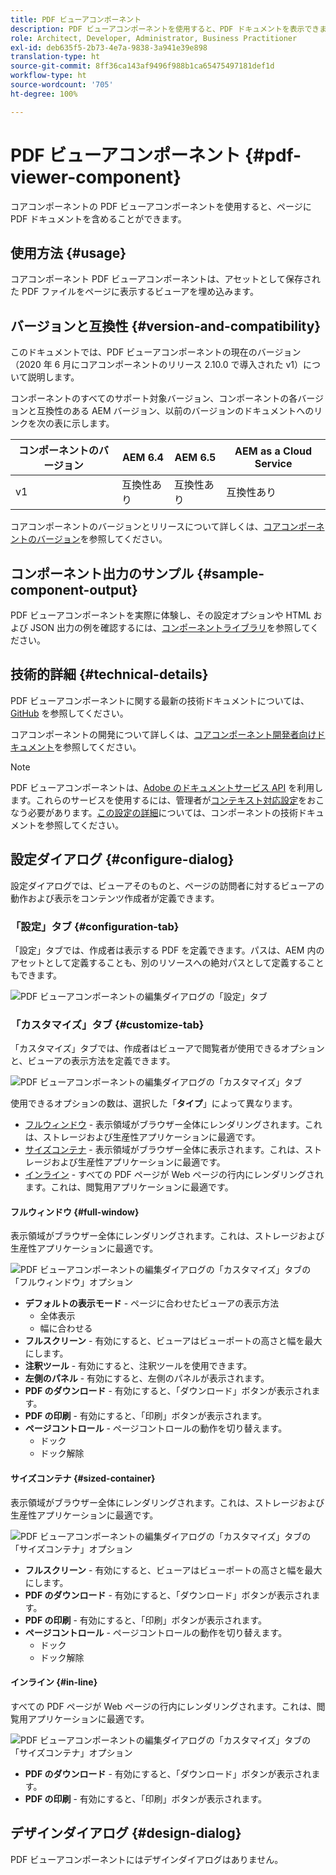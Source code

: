 ```yaml
---
title: PDF ビューアコンポーネント
description: PDF ビューアコンポーネントを使用すると、PDF ドキュメントを表示できます。
role: Architect, Developer, Administrator, Business Practitioner
exl-id: deb635f5-2b73-4e7a-9838-3a941e39e898
translation-type: ht
source-git-commit: 8ff36ca143af9496f988b1ca65475497181def1d
workflow-type: ht
source-wordcount: '705'
ht-degree: 100%

---
```


# PDF ビューアコンポーネント {#pdf-viewer-component}

コアコンポーネントの PDF ビューアコンポーネントを使用すると、ページに PDF ドキュメントを含めることができます。

## 使用方法 {#usage}

コアコンポーネント PDF ビューアコンポーネントは、アセットとして保存された PDF ファイルをページに表示するビューアを埋め込みます。

## バージョンと互換性 {#version-and-compatibility}

このドキュメントでは、PDF ビューアコンポーネントの現在のバージョン（2020 年 6 月にコアコンポーネントのリリース 2.10.0 で導入された v1）について説明します。

コンポーネントのすべてのサポート対象バージョン、コンポーネントの各バージョンと互換性のある AEM バージョン、以前のバージョンのドキュメントへのリンクを次の表に示します。

| コンポーネントのバージョン | AEM 6.4 | AEM 6.5 | AEM as a Cloud Service |
|--- |--- |---|---|
| v1 | 互換性あり | 互換性あり | 互換性あり |

コアコンポーネントのバージョンとリリースについて詳しくは、[コアコンポーネントのバージョン](/help/versions.md)を参照してください。

## コンポーネント出力のサンプル {#sample-component-output}

PDF ビューアコンポーネントを実際に体験し、その設定オプションや HTML および JSON 出力の例を確認するには、[コンポーネントライブラリ](https://adobe.com/go/aem_cmp_library_pdfviewer_jp)を参照してください。

## 技術的詳細 {#technical-details}

PDF ビューアコンポーネントに関する最新の技術ドキュメントについては、[GitHub](https://adobe.com/go/aem_cmp_tech_pdfviewer_v1_jp) を参照してください。

コアコンポーネントの開発について詳しくは、[コアコンポーネント開発者向けドキュメント](/help/developing/overview.md)を参照してください。

>[!NOTE]
>
>PDF ビューアコンポーネントは、[Adobe のドキュメントサービス API](https://www.adobe.io/apis/documentcloud/dcsdk.html) を利用します。これらのサービスを使用するには、管理者が[コンテキスト対応設定](/help/developing/context-aware-configs.md)をおこなう必要があります。[この設定の詳細](https://github.com/adobe/aem-core-wcm-components/tree/master/content/src/content/jcr_root/apps/core/wcm/components/pdfviewer/v1/pdfviewer#context-aware-config)については、コンポーネントの技術ドキュメントを参照してください。

## 設定ダイアログ {#configure-dialog}

設定ダイアログでは、ビューアそのものと、ページの訪問者に対するビューアの動作および表示をコンテンツ作成者が定義できます。

### 「設定」タブ {#configuration-tab}

「設定」タブでは、作成者は表示する PDF を定義できます。パスは、AEM 内のアセットとして定義することも、別のリソースへの絶対パスとして定義することもできます。

![PDF ビューアコンポーネントの編集ダイアログの「設定」タブ](/help/assets/pdf-viewer-edit-configuration.png)

### 「カスタマイズ」タブ {#customize-tab}

「カスタマイズ」タブでは、作成者はビューアで閲覧者が使用できるオプションと、ビューアの表示方法を定義できます。

![PDF ビューアコンポーネントの編集ダイアログの「カスタマイズ」タブ](/help/assets/pdf-viewer-edit-customize.png)

使用できるオプションの数は、選択した「**タイプ**」によって異なります。

* [フルウィンドウ](#full-window) - 表示領域がブラウザー全体にレンダリングされます。これは、ストレージおよび生産性アプリケーションに最適です。
* [サイズコンテナ](#sized-container) - 表示領域がブラウザー全体に表示されます。これは、ストレージおよび生産性アプリケーションに最適です。
* [インライン](#in-line) - すべての PDF ページが Web ページの行内にレンダリングされます。これは、閲覧用アプリケーションに最適です。

#### フルウィンドウ {#full-window}

表示領域がブラウザー全体にレンダリングされます。これは、ストレージおよび生産性アプリケーションに最適です。

![PDF ビューアコンポーネントの編集ダイアログの「カスタマイズ」タブの「フルウィンドウ」オプション](/help/assets/pdf-viewer-edit-customize-full.png)

* **デフォルトの表示モード** - ページに合わせたビューアの表示方法
   * 全体表示
   * 幅に合わせる
* **フルスクリーン** - 有効にすると、ビューアはビューポートの高さと幅を最大にします。
* **注釈ツール** - 有効にすると、注釈ツールを使用できます。
* **左側のパネル** - 有効にすると、左側のパネルが表示されます。
* **PDF のダウンロード** - 有効にすると、「ダウンロード」ボタンが表示されます。
* **PDF の印刷** - 有効にすると、「印刷」ボタンが表示されます。
* **ページコントロール** - ページコントロールの動作を切り替えます。
   * ドック
   * ドック解除

#### サイズコンテナ {#sized-container}

表示領域がブラウザー全体にレンダリングされます。これは、ストレージおよび生産性アプリケーションに最適です。

![PDF ビューアコンポーネントの編集ダイアログの「カスタマイズ」タブの「サイズコンテナ」オプション](/help/assets/pdf-viewer-edit-customize-sized-container.png)

* **フルスクリーン** - 有効にすると、ビューアはビューポートの高さと幅を最大にします。
* **PDF のダウンロード** - 有効にすると、「ダウンロード」ボタンが表示されます。
* **PDF の印刷** - 有効にすると、「印刷」ボタンが表示されます。
* **ページコントロール** - ページコントロールの動作を切り替えます。
   * ドック
   * ドック解除

#### インライン {#in-line}

すべての PDF ページが Web ページの行内にレンダリングされます。これは、閲覧用アプリケーションに最適です。

![PDF ビューアコンポーネントの編集ダイアログの「カスタマイズ」タブの「サイズコンテナ」オプション](/help/assets/pdf-viewer-edit-customize-inline.png)

* **PDF のダウンロード** - 有効にすると、「ダウンロード」ボタンが表示されます。
* **PDF の印刷** - 有効にすると、「印刷」ボタンが表示されます。

## デザインダイアログ {#design-dialog}

PDF ビューアコンポーネントにはデザインダイアログはありません。
